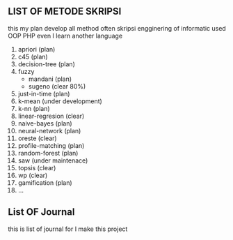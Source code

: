 ## LIST OF METODE SKRIPSI

this my plan develop all method often skripsi engginering of informatic used OOP PHP even I learn another language

1. apriori (plan)
2. c45 (plan)
3. decision-tree (plan)
4. fuzzy
    - mandani (plan)
    - sugeno (clear 80%)
5. just-in-time (plan)
6. k-mean (under development)
7. k-nn (plan)
8. linear-regresion (clear)
9. naive-bayes (plan)
10. neural-network (plan)
11. oreste (clear)
12. profile-matching (plan)
13. random-forest (plan)
14. saw (under maintenace)
15. topsis  (clear)
16. wp (clear)
17. gamification (plan)
18. ...


## List OF Journal

this is list of journal for I make this project